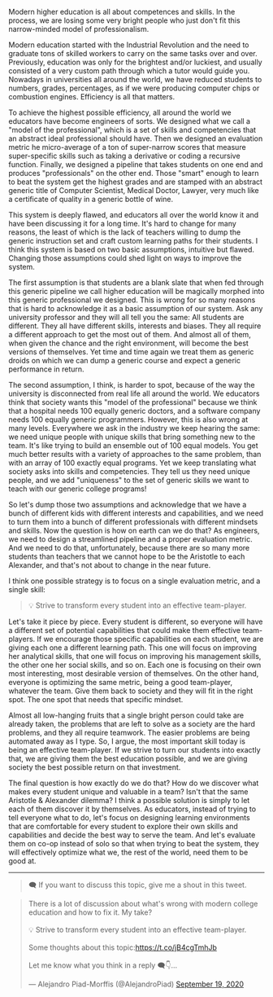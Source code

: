 Modern higher education is all about competences and skills. In the process, we are losing some very bright people who just don't fit this narrow-minded model of professionalism.

Modern education started with the Industrial Revolution and the need to graduate tons of skilled workers to carry on the same tasks over and over. Previously, education was only for the brightest and/or luckiest, and usually consisted of a very custom path through which a tutor would guide you. Nowadays in universities all around the world, we have reduced students to numbers, grades, percentages, as if we were producing computer chips or combustion engines. Efficiency is all that matters.

To achieve the highest possible efficiency, all around the world we educators have become engineers of sorts. We designed what we call a "model of the professional", which is a set of skills and competencies that an abstract ideal professional should have. Then we designed an evaluation metric he micro-average of a ton of super-narrow scores that measure super-specific skills such as taking a derivative or coding a recursive function. Finally, we designed a pipeline that takes students on one end and produces "professionals" on the other end. Those "smart" enough to learn to beat the system get the highest grades and are stamped with an abstract generic title of Computer Scientist, Medical Doctor, Lawyer, very much like a certificate of quality in a generic bottle of wine.

This system is deeply flawed, and educators all over the world know it and have been discussing it for a long time. It's hard to change for many reasons, the least of which is the lack of teachers willing to dump the generic instruction set and craft custom learning paths for their students. I think this system is based on two basic assumptions, intuitive but flawed. Changing those assumptions could shed light on ways to improve the system.

The first assumption is that students are a blank slate that when fed through this generic pipeline we call higher education will be magically morphed into this generic professional we designed. This is wrong for so many reasons that is hard to acknowledge it as a basic assumption of our system. Ask any university professor and they will all tell you the same: All students are different. They all have different skills, interests and biases. They all require a different approach to get the most out of them. And almost all of them, when given the chance and the right environment, will become the best versions of themselves. Yet time and time again we treat them as generic droids on which we can dump a generic course and expect a generic performance in return.

The second assumption, I think, is harder to spot, because of the way the university is disconnected from real life all around the world. We educators think that society wants this "model of the professional" because we think that a hospital needs 100 equally generic doctors, and a software company needs 100 equally generic programmers. However, this is also wrong at many levels. Everywhere we ask in the industry we keep hearing the same: we need unique people with unique skills that bring something new to the team. It's like trying to build an ensemble out of 100 equal models. You get much better results with a variety of approaches to the same problem, than with an array of 100 exactly equal programs. Yet we keep translating what society asks into skills and competencies. They tell us they need unique people, and we add "uniqueness" to the set of generic skills we want to teach with our generic college programs!

So let's dump those two assumptions and acknowledge that we have a bunch of different kids with different interests and capabilities, and we need to turn them into a bunch of different professionals with different mindsets and skills. Now the question is how on earth can we do that? As engineers, we need to design a streamlined pipeline and a proper evaluation metric. And we need to do that, unfortunately, because there are so many more students than teachers that we cannot hope to be the Aristotle to each Alexander, and that's not about to change in the near future.

I think one possible strategy is to focus on a single evaluation metric, and a single skill:

> 💡 Strive to transform every student into an effective team-player.

Let's take it piece by piece. Every student is different, so everyone will have a different set of potential capabilities that could make them effective team-players. If we encourage those specific capabilities on each student, we are giving each one a different learning path. This one will focus on improving her analytical skills, that one will focus on improving his management skills, the other one her social skills, and so on. Each one is focusing on their own most interesting, most desirable version of themselves. On the other hand, everyone is optimizing the same metric, being a good team-player, whatever the team. Give them back to society and they will fit in the right spot. The one spot that needs that specific mindset.

Almost all low-hanging fruits that a single bright person could take are already taken, the problems that are left to solve as a society are the hard problems, and they all require teamwork. The easier problems are being automated away as I type. So, I argue, the most important skill today is being an effective team-player. If we strive to turn our students into exactly that, we are giving them the best education possible, and we are giving society the best possible return on that investment.

The final question is how exactly do we do that? How do we discover what makes every student unique and valuable in a team? Isn't that the same Aristotle & Alexander dilemma? I think a possible solution is simply to let each of them discover it by themselves. As educators, instead of trying to tell everyone what to do, let's focus on designing learning environments that are comfortable for every student to explore their own skills and capabilities and decide the best way to serve the team. And let's evaluate them on co-op instead of solo so that when trying to beat the system, they will effectively optimize what we, the rest of the world, need them to be good at.

---
> 🗨️ If you want to discuss this topic, give me a shout in this tweet.

<blockquote class="twitter-tweet" data-partner="tweetdeck"><p lang="en" dir="ltr">There is a lot of discussion about what&#39;s wrong with modern college education and how to fix it. My take?<br><br>💡 Strive to transform every student into an effective team-player.<br><br>Some thoughts about this topic:<a href="https://t.co/jB4cgTmhJb">https://t.co/jB4cgTmhJb</a><br><br>Let me know what you think in a reply 🗨👇...</p>&mdash; Alejandro Piad-Morffis (@AlejandroPiad) <a href="https://twitter.com/AlejandroPiad/status/1307242423211491330?ref_src=twsrc%5Etfw">September 19, 2020</a></blockquote>
<script async src="https://platform.twitter.com/widgets.js" charset="utf-8"></script>

